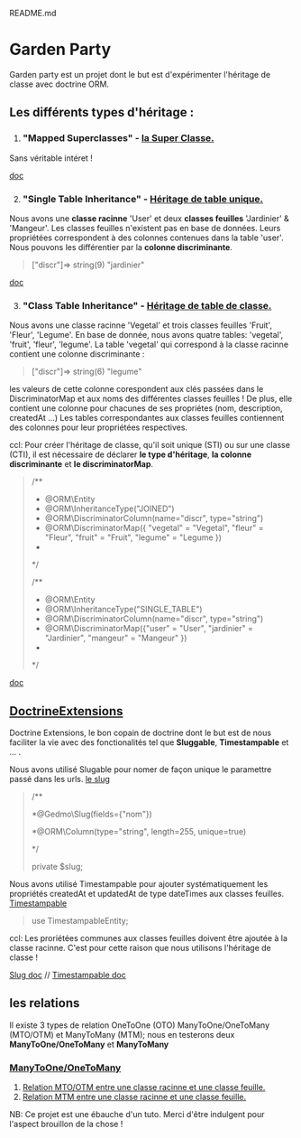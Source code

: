 README.md

# Garden Party
Garden party est un projet dont le but est d'expérimenter l'héritage de classe avec doctrine ORM.

## Les différents types d'héritage :
1. ### "Mapped Superclasses" - [la Super Classe.](https://github.com/VirginieGodfrin/Garden-party/blob/master/src/Model/MappedSuperclassBase.php)

Sans véritable intéret !

[doc](https://www.doctrine-project.org/projects/doctrine-orm/en/2.6/reference/inheritance-mapping.html#mapped-superclasses)

2. ### "Single Table Inheritance" - [Héritage de table unique.](https://github.com/VirginieGodfrin/Garden-party/commit/96be21f8cec3c699b1a4715aa4df39494565e533)

Nous avons une **classe racinne** 'User' et deux **classes feuilles** 'Jardinier' & 'Mangeur'. Les classes feuilles n'existent pas en base de données. Leurs propriétées correspondent à des colonnes contenues dans la table 'user'. Nous pouvons les différentier par la **colonne discriminante**.
>["discr"]=>
    string(9) "jardinier"

[doc](https://www.doctrine-project.org/projects/doctrine-orm/en/2.6/reference/inheritance-mapping.html#single-table-inheritance)

3. ### "Class Table Inheritance" - [Héritage de table de classe.](https://github.com/VirginieGodfrin/Garden-party/commit/c0e2faec9a6f5bec0483ddcc15351b3254ee03c7)

Nous avons une classe racinne 'Vegetal' et trois classes feuilles 'Fruit', 'Fleur', 'Legume'.
En base de donnée, nous avons quatre tables: 'vegetal', 'fruit', 'fleur', 'legume'.
La table 'vegetal' qui correspond à la classe racinne contient une colonne discriminante :
>["discr"]=>
       string(6) "legume"

les valeurs de cette colonne corespondent aux clés passées dans le DiscriminatorMap et aux noms des différentes classes feuilles ! De plus, elle contient une colonne pour chacunes de ses propriétes (nom, description, createdAt ...)
Les tables correspondantes aux classes feuilles contiennent des colonnes pour leur propriétées respectives.

ccl: Pour créer l'héritage de classe, qu'il soit unique (STI) ou sur une classe (CTI), il est nécessaire de déclarer **le type d'héritage**, **la colonne discriminante** et **le discriminatorMap**.
>/**
> * @ORM\Entity
> * @ORM\InheritanceType("JOINED")
> * @ORM\DiscriminatorColumn(name="discr", type="string")
> * @ORM\DiscriminatorMap({ "vegetal" = "Vegetal", "fleur" = "Fleur", "fruit" = "Fruit", "legume" = "Legume })
> * 
> */
> 
> /**
> * @ORM\Entity
> * @ORM\InheritanceType("SINGLE_TABLE")
> * @ORM\DiscriminatorColumn(name="discr", type="string")
> * @ORM\DiscriminatorMap({"user" = "User", "jardinier" = "Jardinier", "mangeur" = "Mangeur" })
> * 
> */

[doc](https://www.doctrine-project.org/projects/doctrine-orm/en/2.6/reference/inheritance-mapping.html#class-table-inheritance)

## [DoctrineExtensions](https://symfony.com/doc/current/doctrine/common_extensions.html)
Doctrine Extensions, le bon copain de doctrine dont le but est de nous faciliter la vie avec des fonctionalités tel que **Sluggable**, **Timestampable** et ... .

Nous avons utilisé Slugable pour nomer de façon unique le paramettre passé dans les urls. [le slug](https://github.com/VirginieGodfrin/Garden-party/commit/211b17a80861f6d9709f1c61c4fbeb4756cdf87a)
>/**
>
> *@Gedmo\Slug(fields={"nom"})
> 
> *@ORM\Column(type="string", length=255, unique=true)
> 
> */
> 
> private $slug;

Nous avons utilisé Timestampable pour ajouter systématiquement les propriétés createdAt et updatedAt de type dateTimes aux classes feuilles. [Timestampable](https://github.com/VirginieGodfrin/Garden-party/commit/e75afe45586b937a1377a6934c207c7bd34b97d7)
>use TimestampableEntity;

ccl: Les proriétées communes aux classes feuilles doivent être ajoutée à la classe racinne. C'est pour cette raison que nous utilisons l'héritage de classe !

[Slug doc](https://github.com/Atlantic18/DoctrineExtensions/blob/v2.4.x/doc/sluggable.md) // [Timestampable doc](https://github.com/Atlantic18/DoctrineExtensions/blob/v2.4.x/doc/timestampable.md)

##  les relations
Il existe 3 types de relation OneToOne (OTO) ManyToOne/OneToMany (MTO/OTM) et ManyToMany (MTM); nous en testerons deux **ManyToOne/OneToMany** et **ManyToMany**

### [ManyToOne/OneToMany](https://www.doctrine-project.org/projects/doctrine-orm/en/2.6/reference/association-mapping.html#one-to-many-bidirectional)
1. [Relation MTO/OTM entre une classe racinne et une classe feuille.](https://github.com/VirginieGodfrin/Garden-party/blob/master/readMe/O1.mto_readme.md)
2. [Relation MTM entre une classe racinne et une classe feuille.](https://github.com/VirginieGodfrin/Garden-party/blob/master/readMe/O1.mtm_readme.md)



NB: Ce projet est une ébauche d'un tuto. Merci d'être indulgent pour l'aspect brouillon de la chose ! 



